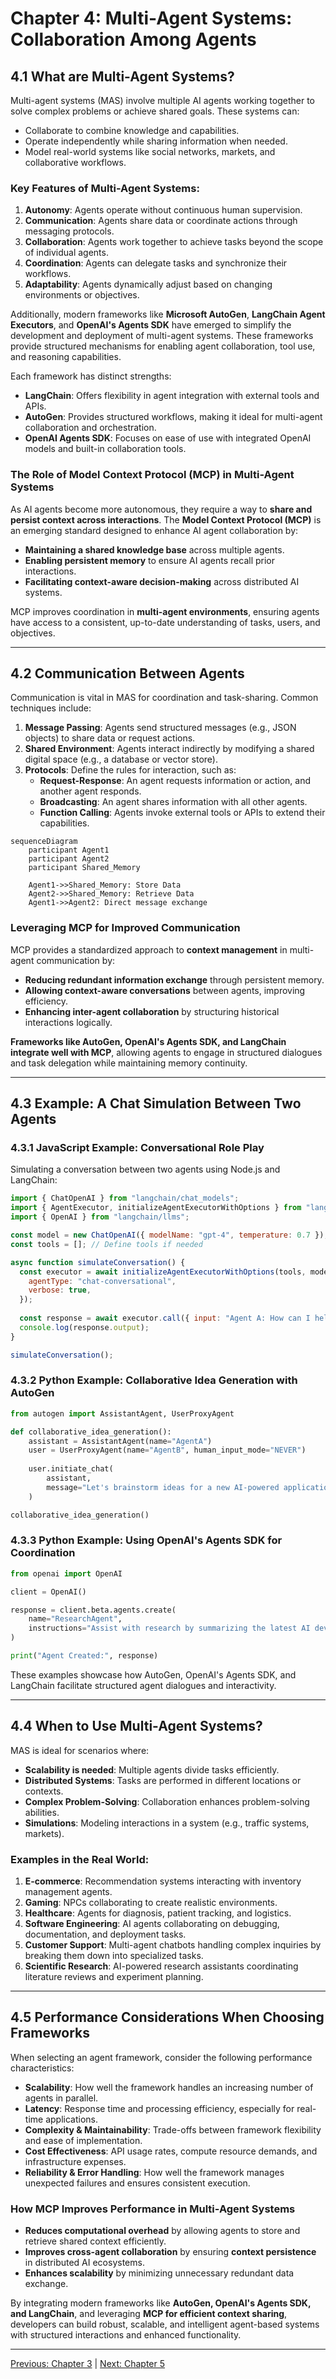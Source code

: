 # Chapter 4: Multi-Agent Systems: Collaboration Among Agents

## **4.1 What are Multi-Agent Systems?**

Multi-agent systems (MAS) involve multiple AI agents working together to solve complex problems or achieve shared goals. These systems can:

- Collaborate to combine knowledge and capabilities.
- Operate independently while sharing information when needed.
- Model real-world systems like social networks, markets, and collaborative workflows.

### **Key Features of Multi-Agent Systems:**

1. **Autonomy**: Agents operate without continuous human supervision.
2. **Communication**: Agents share data or coordinate actions through messaging protocols.
3. **Collaboration**: Agents work together to achieve tasks beyond the scope of individual agents.
4. **Coordination**: Agents can delegate tasks and synchronize their workflows.
5. **Adaptability**: Agents dynamically adjust based on changing environments or objectives.

Additionally, modern frameworks like **Microsoft AutoGen**, **LangChain Agent Executors**, and **OpenAI's Agents SDK** have emerged to simplify the development and deployment of multi-agent systems. These frameworks provide structured mechanisms for enabling agent collaboration, tool use, and reasoning capabilities.

Each framework has distinct strengths:
- **LangChain**: Offers flexibility in agent integration with external tools and APIs.
- **AutoGen**: Provides structured workflows, making it ideal for multi-agent collaboration and orchestration.
- **OpenAI Agents SDK**: Focuses on ease of use with integrated OpenAI models and built-in collaboration tools.

### **The Role of Model Context Protocol (MCP) in Multi-Agent Systems**

As AI agents become more autonomous, they require a way to **share and persist context across interactions**. The **Model Context Protocol (MCP)** is an emerging standard designed to enhance AI agent collaboration by:
- **Maintaining a shared knowledge base** across multiple agents.
- **Enabling persistent memory** to ensure AI agents recall prior interactions.
- **Facilitating context-aware decision-making** across distributed AI systems.

MCP improves coordination in **multi-agent environments**, ensuring agents have access to a consistent, up-to-date understanding of tasks, users, and objectives.

---

## **4.2 Communication Between Agents**

Communication is vital in MAS for coordination and task-sharing. Common techniques include:

1. **Message Passing**: Agents send structured messages (e.g., JSON objects) to share data or request actions.
2. **Shared Environment**: Agents interact indirectly by modifying a shared digital space (e.g., a database or vector store).
3. **Protocols**: Define the rules for interaction, such as:
   - **Request-Response**: An agent requests information or action, and another agent responds.
   - **Broadcasting**: An agent shares information with all other agents.
   - **Function Calling**: Agents invoke external tools or APIs to extend their capabilities.

```mermaid
sequenceDiagram
    participant Agent1
    participant Agent2
    participant Shared_Memory

    Agent1->>Shared_Memory: Store Data
    Agent2->>Shared_Memory: Retrieve Data
    Agent1->>Agent2: Direct message exchange
```

### **Leveraging MCP for Improved Communication**
MCP provides a standardized approach to **context management** in multi-agent communication by:
- **Reducing redundant information exchange** through persistent memory.
- **Allowing context-aware conversations** between agents, improving efficiency.
- **Enhancing inter-agent collaboration** by structuring historical interactions logically.

**Frameworks like AutoGen, OpenAI's Agents SDK, and LangChain integrate well with MCP**, allowing agents to engage in structured dialogues and task delegation while maintaining memory continuity.

---

## **4.3 Example: A Chat Simulation Between Two Agents**

### 4.3.1 **JavaScript Example: Conversational Role Play**

Simulating a conversation between two agents using Node.js and LangChain:

```javascript
import { ChatOpenAI } from "langchain/chat_models";
import { AgentExecutor, initializeAgentExecutorWithOptions } from "langchain/agents";
import { OpenAI } from "langchain/llms";

const model = new ChatOpenAI({ modelName: "gpt-4", temperature: 0.7 });
const tools = []; // Define tools if needed

async function simulateConversation() {
  const executor = await initializeAgentExecutorWithOptions(tools, model, {
    agentType: "chat-conversational",
    verbose: true,
  });
  
  const response = await executor.call({ input: "Agent A: How can I help you today?" });
  console.log(response.output);
}

simulateConversation();
```

### 4.3.2 **Python Example: Collaborative Idea Generation with AutoGen**

```python
from autogen import AssistantAgent, UserProxyAgent

def collaborative_idea_generation():
    assistant = AssistantAgent(name="AgentA")
    user = UserProxyAgent(name="AgentB", human_input_mode="NEVER")
    
    user.initiate_chat(
        assistant,
        message="Let's brainstorm ideas for a new AI-powered application."
    )

collaborative_idea_generation()
```

### 4.3.3 **Python Example: Using OpenAI's Agents SDK for Coordination**

```python
from openai import OpenAI

client = OpenAI()

response = client.beta.agents.create(
    name="ResearchAgent",
    instructions="Assist with research by summarizing the latest AI developments."
)

print("Agent Created:", response)
```

These examples showcase how AutoGen, OpenAI's Agents SDK, and LangChain facilitate structured agent dialogues and interactivity.

---

## **4.4 When to Use Multi-Agent Systems?**

MAS is ideal for scenarios where:

- **Scalability is needed**: Multiple agents divide tasks efficiently.
- **Distributed Systems**: Tasks are performed in different locations or contexts.
- **Complex Problem-Solving**: Collaboration enhances problem-solving abilities.
- **Simulations**: Modeling interactions in a system (e.g., traffic systems, markets).

### **Examples in the Real World:**

1. **E-commerce**: Recommendation systems interacting with inventory management agents.
2. **Gaming**: NPCs collaborating to create realistic environments.
3. **Healthcare**: Agents for diagnosis, patient tracking, and logistics.
4. **Software Engineering**: AI agents collaborating on debugging, documentation, and deployment tasks.
5. **Customer Support**: Multi-agent chatbots handling complex inquiries by breaking them down into specialized tasks.
6. **Scientific Research**: AI-powered research assistants coordinating literature reviews and experiment planning.

---

## **4.5 Performance Considerations When Choosing Frameworks**

When selecting an agent framework, consider the following performance characteristics:

- **Scalability**: How well the framework handles an increasing number of agents in parallel.
- **Latency**: Response time and processing efficiency, especially for real-time applications.
- **Complexity & Maintainability**: Trade-offs between framework flexibility and ease of implementation.
- **Cost Effectiveness**: API usage rates, compute resource demands, and infrastructure expenses.
- **Reliability & Error Handling**: How well the framework manages unexpected failures and ensures consistent execution.

### **How MCP Improves Performance in Multi-Agent Systems**
- **Reduces computational overhead** by allowing agents to store and retrieve shared context efficiently.
- **Improves cross-agent collaboration** by ensuring **context persistence** in distributed AI ecosystems.
- **Enhances scalability** by minimizing unnecessary redundant data exchange.

By integrating modern frameworks like **AutoGen, OpenAI's Agents SDK, and LangChain**, and leveraging **MCP for efficient context sharing**, developers can build robust, scalable, and intelligent agent-based systems with structured interactions and enhanced functionality.


---

[Previous: Chapter 3](https://github.com/FrugalX/ai_agents_ebook_draft/blob/main/Chapter%203%20Building%20a%20Single-Agent.md) | [Next: Chapter 5](https://github.com/FrugalX/ai_agents_ebook_draft/blob/main/Chapter%205%20Autonomous%20and%20Self-Orc.md)


